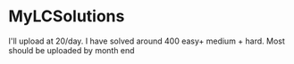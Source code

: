 # MyLCSolutions

I'll upload at 20/day. I have solved around 400 easy+ medium + hard. Most should be uploaded by month end

